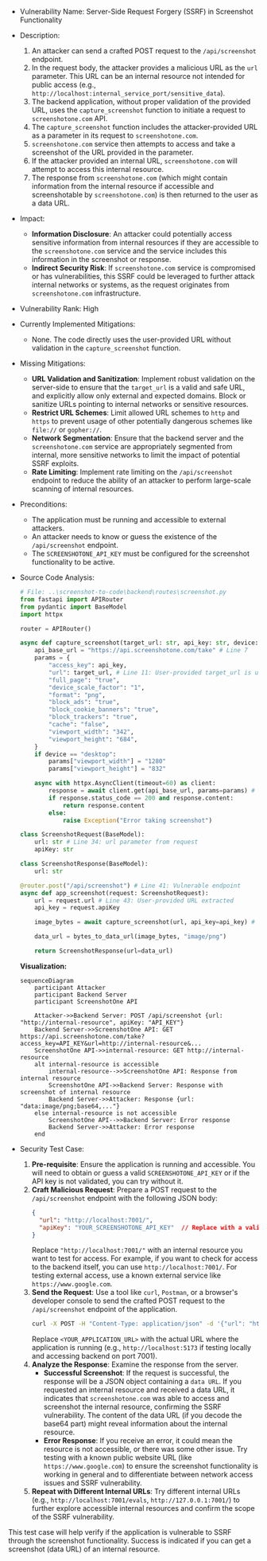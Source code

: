 - Vulnerability Name: Server-Side Request Forgery (SSRF) in Screenshot Functionality
- Description:
    1. An attacker can send a crafted POST request to the `/api/screenshot` endpoint.
    2. In the request body, the attacker provides a malicious URL as the `url` parameter. This URL can be an internal resource not intended for public access (e.g., `http://localhost:internal_service_port/sensitive_data`).
    3. The backend application, without proper validation of the provided URL, uses the `capture_screenshot` function to initiate a request to `screenshotone.com` API.
    4. The `capture_screenshot` function includes the attacker-provided URL as a parameter in its request to `screenshotone.com`.
    5. `screenshotone.com` service then attempts to access and take a screenshot of the URL provided in the parameter.
    6. If the attacker provided an internal URL, `screenshotone.com` will attempt to access this internal resource.
    7. The response from `screenshotone.com` (which might contain information from the internal resource if accessible and screenshotable by `screenshotone.com`) is then returned to the user as a data URL.
- Impact:
    - **Information Disclosure**: An attacker could potentially access sensitive information from internal resources if they are accessible to the `screenshotone.com` service and the service includes this information in the screenshot or response.
    - **Indirect Security Risk**: If `screenshotone.com` service is compromised or has vulnerabilities, this SSRF could be leveraged to further attack internal networks or systems, as the request originates from `screenshotone.com` infrastructure.
- Vulnerability Rank: High
- Currently Implemented Mitigations:
    - None. The code directly uses the user-provided URL without validation in the `capture_screenshot` function.
- Missing Mitigations:
    - **URL Validation and Sanitization**: Implement robust validation on the server-side to ensure that the `target_url` is a valid and safe URL, and explicitly allow only external and expected domains. Block or sanitize URLs pointing to internal networks or sensitive resources.
    - **Restrict URL Schemes**: Limit allowed URL schemes to `http` and `https` to prevent usage of other potentially dangerous schemes like `file://` or `gopher://`.
    - **Network Segmentation**: Ensure that the backend server and the `screenshotone.com` service are appropriately segmented from internal, more sensitive networks to limit the impact of potential SSRF exploits.
    - **Rate Limiting**: Implement rate limiting on the `/api/screenshot` endpoint to reduce the ability of an attacker to perform large-scale scanning of internal resources.
- Preconditions:
    - The application must be running and accessible to external attackers.
    - An attacker needs to know or guess the existence of the `/api/screenshot` endpoint.
    - The `SCREENSHOTONE_API_KEY` must be configured for the screenshot functionality to be active.
- Source Code Analysis:
    ```python
    # File: ..\screenshot-to-code\backend\routes\screenshot.py
    from fastapi import APIRouter
    from pydantic import BaseModel
    import httpx

    router = APIRouter()

    async def capture_screenshot(target_url: str, api_key: str, device: str = "desktop") -> bytes:
        api_base_url = "https://api.screenshotone.com/take" # Line 7
        params = {
            "access_key": api_key,
            "url": target_url, # Line 11: User-provided target_url is used directly
            "full_page": "true",
            "device_scale_factor": "1",
            "format": "png",
            "block_ads": "true",
            "block_cookie_banners": "true",
            "block_trackers": "true",
            "cache": "false",
            "viewport_width": "342",
            "viewport_height": "684",
        }
        if device == "desktop":
            params["viewport_width"] = "1280"
            params["viewport_height"] = "832"

        async with httpx.AsyncClient(timeout=60) as client:
            response = await client.get(api_base_url, params=params) # Line 27: Request to screenshotone.com
            if response.status_code == 200 and response.content:
                return response.content
            else:
                raise Exception("Error taking screenshot")

    class ScreenshotRequest(BaseModel):
        url: str # Line 34: url parameter from request
        apiKey: str

    class ScreenshotResponse(BaseModel):
        url: str

    @router.post("/api/screenshot") # Line 41: Vulnerable endpoint
    async def app_screenshot(request: ScreenshotRequest):
        url = request.url # Line 43: User-provided URL extracted
        api_key = request.apiKey

        image_bytes = await capture_screenshot(url, api_key=api_key) # Line 46: Vulnerable function call

        data_url = bytes_to_data_url(image_bytes, "image/png")

        return ScreenshotResponse(url=data_url)
    ```
    **Visualization:**

    ```mermaid
    sequenceDiagram
        participant Attacker
        participant Backend Server
        participant ScreenshotOne API

        Attacker->>Backend Server: POST /api/screenshot {url: "http://internal-resource", apiKey: "API_KEY"}
        Backend Server->>ScreenshotOne API: GET https://api.screenshotone.com/take?access_key=API_KEY&url=http://internal-resource&...
        ScreenshotOne API->>internal-resource: GET http://internal-resource
        alt internal-resource is accessible
            internal-resource-->>ScreenshotOne API: Response from internal resource
            ScreenshotOne API->>Backend Server: Response with screenshot of internal resource
            Backend Server->>Attacker: Response {url: "data:image/png;base64,..."}
        else internal-resource is not accessible
            ScreenshotOne API-->>Backend Server: Error response
            Backend Server->>Attacker: Error response
        end
    ```
- Security Test Case:
    1. **Pre-requisite**: Ensure the application is running and accessible. You will need to obtain or guess a valid `SCREENSHOTONE_API_KEY` or if the API key is not validated, you can try without it.
    2. **Craft Malicious Request**: Prepare a POST request to the `/api/screenshot` endpoint with the following JSON body:
        ```json
        {
          "url": "http://localhost:7001/",
          "apiKey": "YOUR_SCREENSHOTONE_API_KEY"  // Replace with a valid or dummy API key
        }
        ```
        Replace `"http://localhost:7001/"` with an internal resource you want to test for access. For example, if you want to check for access to the backend itself, you can use `http://localhost:7001/`. For testing external access, use a known external service like `https://www.google.com`.
    3. **Send the Request**: Use a tool like `curl`, `Postman`, or a browser's developer console to send the crafted POST request to the `/api/screenshot` endpoint of the application.
        ```bash
        curl -X POST -H "Content-Type: application/json" -d '{"url": "http://localhost:7001/", "apiKey": "YOUR_SCREENSHOTONE_API_KEY"}' http://<YOUR_APPLICATION_URL>/api/screenshot
        ```
        Replace `<YOUR_APPLICATION_URL>` with the actual URL where the application is running (e.g., `http://localhost:5173` if testing locally and accessing backend on port 7001).
    4. **Analyze the Response**: Examine the response from the server.
        - **Successful Screenshot**: If the request is successful, the response will be a JSON object containing a `data URL`. If you requested an internal resource and received a data URL, it indicates that `screenshotone.com` was able to access and screenshot the internal resource, confirming the SSRF vulnerability. The content of the data URL (if you decode the base64 part) might reveal information about the internal resource.
        - **Error Response**: If you receive an error, it could mean the resource is not accessible, or there was some other issue. Try testing with a known public website URL (like `https://www.google.com`) to ensure the screenshot functionality is working in general and to differentiate between network access issues and SSRF vulnerability.
    5. **Repeat with Different Internal URLs**: Try different internal URLs (e.g., `http://localhost:7001/evals`, `http://127.0.0.1:7001/`) to further explore accessible internal resources and confirm the scope of the SSRF vulnerability.

This test case will help verify if the application is vulnerable to SSRF through the screenshot functionality. Success is indicated if you can get a screenshot (data URL) of an internal resource.
